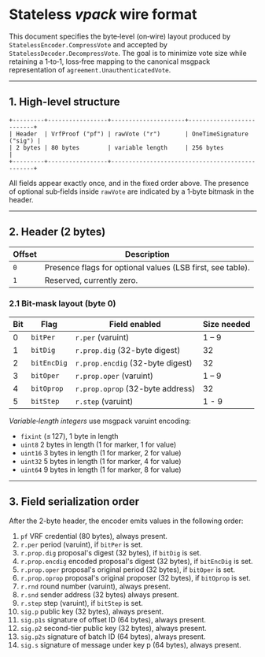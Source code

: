 # Stateless *vpack* wire format

This document specifies the byte‑level (on‑wire) layout produced by `StatelessEncoder.CompressVote` and accepted by `StatelessDecoder.DecompressVote`.
The goal is to minimize vote size while retaining a 1‑to‑1, loss‑free mapping to the canonical msgpack representation of `agreement.UnauthenticatedVote`.

---

## 1. High‑level structure

```
+---------+-----------------+---------------------+--------------------------+
| Header  | VrfProof ("pf") | rawVote ("r")       | OneTimeSignature ("sig") |
| 2 bytes | 80 bytes        | variable length     | 256 bytes                |
+---------+-----------------+------------------------------------------------+
```

All fields appear exactly once, and in the fixed order above. The presence of optional sub‑fields inside `rawVote` are indicated by a 1‑byte bitmask in the header.

---

## 2. Header (2 bytes)

| Offset | Description                                                    |
| ------ | -------------------------------------------------------------- |
| `0`    | Presence flags for optional values (LSB first, see table).     |
| `1`    | Reserved, currently zero.                                      |

### 2.1 Bit‑mask layout (byte 0)

| Bit | Flag        | Field enabled                    | Size needed |
| --- | ----------- | -------------------------------- | ----------- |
| 0   | `bitPer`    | `r.per` (varuint)                | 1 – 9       |
| 1   | `bitDig`    | `r.prop.dig` (32-byte digest)    | 32          |
| 2   | `bitEncDig` | `r.prop.encdig` (32-byte digest) | 32          |
| 3   | `bitOper`   | `r.prop.oper` (varuint)          | 1 – 9       |
| 4   | `bitOprop`  | `r.prop.oprop` (32-byte address) | 32          |
| 5   | `bitStep`   | `r.step` (varuint)               | 1 - 9       |

*Variable‑length integers* use msgpack varuint encoding:
- `fixint` (≤ 127), 1 byte in length
- `uint8` 2 bytes in length (1 for marker, 1 for value)
- `uint16` 3 bytes in length (1 for marker, 2 for value)
- `uint32` 5 bytes in length (1 for marker, 4 for value)
- `uint64` 9 bytes in length (1 for marker, 8 for value)

---

## 3. Field serialization order

After the 2-byte header, the encoder emits values in the following order:

1. `pf` VRF credential (80 bytes), always present.
1. `r.per` period (varuint), if `bitPer` is set.
1. `r.prop.dig` proposal's digest (32 bytes), if `bitDig` is set.
1. `r.prop.encdig` encoded proposal's digest (32 bytes), if `bitEncDig` is set.
1. `r.prop.oper` proposal's original period (32 bytes), if `bitOper` is set.
1. `r.prop.oprop` proposal's original proposer (32 bytes), if `bitOprop` is set.
1. `r.rnd` round number (varuint), always present.
1. `r.snd` sender address (32 bytes) always present.
1. `r.step` step (varuint), if `bitStep` is set.
1. `sig.p` public key (32 bytes), always present.
1. `sig.p1s` signature of offset ID (64 bytes), always present.
1. `sig.p2` second-tier public key (32 bytes), always present.
1. `sig.p2s` signature of batch ID (64 bytes), always present.
1. `sig.s` signature of message under key p (64 bytes), always present.
